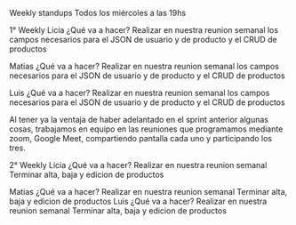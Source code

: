 Weekly standups
Todos los miércoles a las 19hs

1° Weekly
Licia
¿Qué va a hacer?
Realizar en nuestra reunion semanal los campos necesarios para el JSON de usuario y de producto y el CRUD de productos

Matias
¿Qué va a hacer?
Realizar en nuestra reunion semanal los campos necesarios para el JSON de usuario y de producto y el CRUD de productos

Luis
¿Qué va a hacer?
Realizar en nuestra reunion semanal los campos necesarios para el JSON de usuario y de producto y el CRUD de productos

Al tener ya la ventaja de haber adelantado en el sprint anterior algunas cosas, trabajamos en equipo en las reuniones que programamos 
mediante zoom, Google Meet, compartiendo pantalla cada uno y participando los tres. 

2° Weekly
Licia
¿Qué va a hacer?
Realizar en nuestra reunion semanal Terminar alta, baja y edicion de productos

Matias
¿Qué va a hacer?
Realizar en nuestra reunion semanal Terminar alta, baja y edicion de productos
Luis
¿Qué va a hacer?
Realizar en nuestra reunion semanal Terminar alta, baja y edicion de productos
